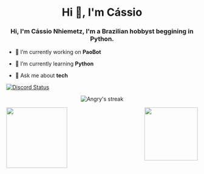 <h1 align="center">Hi 👋, I'm Cássio</h1>
<h3 align="center">Hi, I'm Cássio Nhiemetz, I'm a Brazilian hobbyst beggining in Python.</h3>

- 🔭 I’m currently working on **PaoBot**

- 🌱 I’m currently learning **Python**

- 💬 Ask me about **tech**

<a href="https://discord.com/users/319963626108878848">
	<img align="center" alt="Discord Status" src="https://lanyard.cnrad.dev/api/319963626108878848?bg=1f1f1f&borderRadius=5px">
</a>



<p align="center">
        <img title="Angry's Streak" alt="Angry's streak" src="http://github-readme-streak-stats.herokuapp.com?user=AngryPlayer04&theme=github-dark&date_format=j%20M%5B%20Y%5D&background=000000&fire=DD4200)](https://git.io/streak-stats)"/>
</p>
 
  <img align="left" height="160em" src="https://github-readme-stats.vercel.app/api?username=angryplayer04&show_icons=true&theme=dark&include_all_commits=true&count_private=true"/>
  <img align="right" height="140em" src="https://github-readme-stats.vercel.app/api/top-langs/?username=angryplayer04&layout=compact&langs_count=7&theme=dark"/>
</div>

